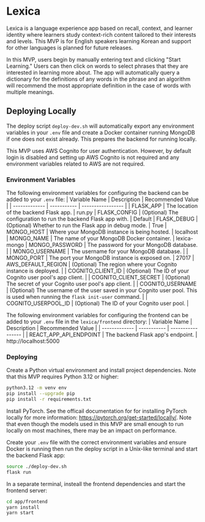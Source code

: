 # Lexica
Lexica is a language experience app based on recall, context, and learner identity where learners study context-rich content tailored to their interests and levels. This MVP is for English speakers learning Korean and support for other languages is planned for future releases.

In this MVP, users begin by manually entering text and clicking "Start Learning." Users can then click on words to select phrases that they are interested in learning more about. The app will automatically query a dictionary for the definitions of any words in the phrase and an algorithm will recommend the most appropriate definition in the case of words with multiple meanings.

## Deploying Locally
The deploy script `deploy-dev.sh` will automatically export any environment variables in your `.env` file and create a Docker container running MongoDB if one does not exist already. This prepares the backend for running locally.

This MVP uses AWS Cognito for user authentication. However, by default login is disabled and setting up AWS Cognito is not required and any environment variables related to AWS are not required.

### Environment Variables
The following environment variables for configuring the backend can be added to your `.env` file:
| Variable Name | Description | Recommended Value |
| ------------- | ----------- | ----------------- |
| FLASK_APP | The location of the backend Flask app. | run.py
| FLASK_CONFIG | (Optional) The configuration to run the backend Flask app with. | Default
| FLASK_DEBUG | (Optional) Whether to run the Flask app in debug mode. | True
| MONGO_HOST | Where your MongoDB instance is being hosted. | localhost
| MONGO_NAME | The name of your MongoDB Docker container. | lexica-mongo
| MONGO_PASSWORD | The password for your MongoDB database. |
| MONGO_USERNAME | The username for your MongoDB database. |
| MONGO_PORT | The port your MongoDB instance is exposed on. | 27017
| AWS_DEFAULT_REGION | (Optional) The region where your Cognito instance is deployed. |
| COGNITO_CLIENT_ID | (Optional) The ID of your Cognito user pool's app client. |
| COGNITO_CLIENT_SECRET | (Optional) The secret of your Cognito user pool's app client. |
| COGNITO_USERNAME | (Optional) The username of the user saved in your Cognito user pool. This is used when running the `flask init-user` command.  |
| COGNITO_USERPOOL_ID | (Optional) The ID of your Cognito user pool. |

The following environment variables for configuring the frontend can be added to your `.env` file in the `lexica/frontend` directory:
| Variable Name | Description | Recommended Value |
| ------------- | ----------- | ----------------- |
| REACT_APP_API_ENDPOINT | The backend Flask app's endpoint. | http://localhost:5000

### Deploying
Create a Python virtual environment and install project dependencies. Note that this MVP requires Python 3.12 or higher:

```bash
python3.12 -m venv env
pip install --upgrade pip
pip install -r requirements.txt
```

Install PyTorch. See the officail documentation for for installing PyTorch locally for more information: https://pytorch.org/get-started/locally/. Note that even though the models used in this MVP are small enough to run locally on most machines, there may be an impact on performance.

Create your `.env` file with the correct environment variables and ensure Docker is running then run the deploy script in a Unix-like terminal and start the backend Flask app:

```bash
source ./deploy-dev.sh
flask run
```

In a separate terminal, insteall the frontend dependencies and start the frontend server:

```bash
cd app/frontend
yarn install
yarn start
```